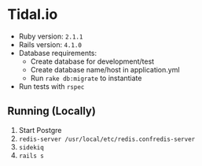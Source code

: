 # Tidal.io

- Ruby version: `2.1.1`
- Rails version: `4.1.0`
- Database requirements:
	- Create database for development/test
	- Create database name/host in application.yml
	- Run `rake db:migrate` to instantiate
- Run tests with `rspec`

## Running (Locally)

1. Start Postgre
2. `redis-server /usr/local/etc/redis.confredis-server`
3. `sidekiq`
4. `rails s`